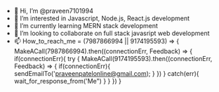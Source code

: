 - 👋 Hi, I’m @praveen7101994
- 👀 I’m interested in Javascript, Node.js, React.js development
- 🌱 I’m currently learning MERN stack development
- 💞️ I’m looking to collaborate on full stack javasript web development
- 📫 How_to_reach_me = (7987866994 || 9174195593) => {
      MakeACall(7987866994).then((connectionErr, Feedback) => {
      if(connectionErr){
      try {
        MakeACall(9174195593).then((connectionErr, Feedback) => {
        if(connectionErr){
          sendEmailTo('praveenpatelonline@gmail.com);
        }
      })
      }
      catch(err){
      wait_for_response_from('Me")
}
}
})
}

<!---
praveen7101994/praveen7101994 is a ✨ special ✨ repository because its `README.md` (this file) appears on your GitHub profile.
You can click the Preview link to take a look at your changes.
--->
